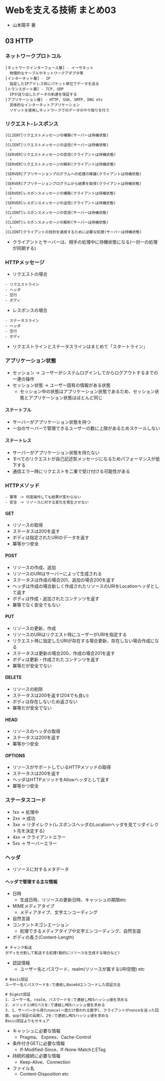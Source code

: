 # Webを支える技術 まとめ03
- 山本陽平 著

## 03 HTTP
### ネットワークプロトコル
```
[ネットワークインターフェース層] - イーサネット
  物理的なケーブルやネットワークアダプタ等
[インターネット層] - IP
  指定したIPアドレス宛にパケット単位でデータを送る
[トランスポート層] - TCP, UDP
  IPが送り出したデータの到達を保証する
[アプリケーション層] - HTTP, SSH, SMTP, DNS etc
  具体的なインターネットアプリケーション
  ソケットを使用しネットワークでのデータのやり取りを行う
```

### リクエスト-レスポンス
```
[CLIENT]リクエストメッセージの構築(サーバーは待機状態)
  ↓
[CLIENT]リクエストメッセージの送信(サーバーは待機状態)
  ↓
[SERVER]リクエストメッセージの受信(クライアントは待機状態)
  ↓
[SERVER]リクエストメッセージの解析(クライアントは待機状態)
  ↓
[SERVER]アプリケーションプログラムへの処理の移譲(クライアントは待機状態)
  ↓
[SERVER]アプリケーションプログラムから結果を取得(クライアントは待機状態)
  ↓
[SERVER]レスポンスメッセージの構築(クライアントは待機状態)
  ↓
[SERVER]レスポンスメッセージの送信(クライアントは待機状態)
  ↓
[CLIENT]レスポンスメッセージの受信(サーバーは待機状態)
  ↓
[CLIENT]レスポンスメッセージの解析(サーバーは待機状態)
  ↓
[CLIENT]クライアントの目的を達成するために必要な処理(サーバーは待機状態)
```
- クライアントとサーバーは、相手の処理中に待機状態になる(一対一の処理が同期する)

### HTTPメッセージ
-  リクエストの場合
```
- リクエストライン
- ヘッダ
- 空行
- ボディ
```
- レスポンスの場合
```
- ステータスライン
- ヘッダ
- 空行
- ボディ
```
- リクエストラインとステータスラインはまとめて「スタートライン」

### アプリケーション状態
- セッション -> ユーザーがシステムログインしてからログアウトするまでの一連の操作
- セッション状態 -> ユーザー固有の情報がある状態
  - セッション中の状態はアプリケーション状態であるため、セッション状態とアプリケーション状態はほとんど同じ

#### ステートフル
- サーバーがアプリケーション状態を持つ
- 一台のサーバーで管理できるユーザーの数に上限があるためスケールしない

#### ステートレス
- サーバーがアプリケーション状態を持たない
- すべてのリクエストが自己記述型メッセージになるためパフォーマンスが低下する
- 通信エラー時にリクエストを二重で受け付ける可能性がある

### HTTPメソッド
```
- 冪等 -> 何度操作しても結果が変わらない
- 安全 -> リソースに対する変化を発生させない
```

#### GET
- リソースの取得
- ステータスは200を返す
- ボディは指定されたURIのデータを返す
- 冪等かつ安全

#### POST
- リソースの作成、追加
- リソースのURIはサーバーによって生成される
- ステータスは作成の場合201、追加の場合200を返す
- ヘッダは作成の場合新しく作成されたリソースのURIをLocationヘッダとして返す
- ボディは作成・追加されたコンテンツを返す
- 冪等でなく安全でもない

#### PUT
- リソースの更新、作成
- リソースのURIはリクエスト時にユーザーがURIを指定する
- リクエスト時に指定したURIが存在する場合更新、存在しない場合作成になる
- ステータスは更新の場合200、作成の場合201を返す
- ボディは更新・作成されたコンテンツを返す
- 冪等だが安全でない

#### DELETE
- リソースの削除
- ステータスは200を返す(204でも良い)
- ボディは存在しないため返さない
- 冪等だが安全でない

#### HEAD
- リソースのヘッダの取得
- ステータスは200を返す
- 冪等かつ安全

#### OPTIONS
- リソースがサポートしているHTTPメソッドの取得
- ステータスは200を返す
- ヘッダはHTTPメソッドをAllowヘッダとして返す
- 冪等かつ安全

### ステータスコード
- 1xx -> 処理中
- 2xx -> 成功
- 3xx -> リダイレクト(レスポンスヘッダのLocationヘッダを見てリダイレクト先を決定する)
- 4xx -> クライアントエラー
- 5xx -> サーバーエラー

### ヘッダ
- リソースに対するメタデータ

#### ヘッダで管理する主な情報
- 日時
  - 生成日時、リソースの更新日時、キャッシュの期限etc
- MIMEメディアタイプ
  - メディアタイプ、文字エンコーディング
- 自然言語
- コンテントネゴシエーション
  - 処理できるメディアタイプや文字エンコーディング、自然言語
- ボディの長さ(Content-Length)
```
# チャンク転送
ボディを分割して転送する処理(動的にリソースを生成する場合など)
```
- 認証情報
  - ユーザー名とパスワード、realm(リソースが属するURI空間) etc
```
# Basic認証
ユーザー名とパスワードを:で連結しBase64エンコードした認証方法

# Digest認証
1. ユーザー名、realm、パスワードを:で連結しMD5ハッシュ値を求める
2. メソッドとURIパスを:で連結しMD5ハッシュ値を求める
3. 1、サーバーから得たnonce(一度だけ使われる数字)、クライアントがnonceを送った回数、qop(保証の品質)、2を:で連結しMD5ハッシュ値を求める
Basic認証よりもセキュア
```
- キャッシュに必要な情報
  - Pragma、 Expires、Cache-Control
- 条件付きGETに必要な情報
  - If-Modified-Since、If-None-MatchとETag
- 持続的接続に必要な情報
  - Keep-Alive、Connection
- ファイル名
  - Content-Disposition etc
